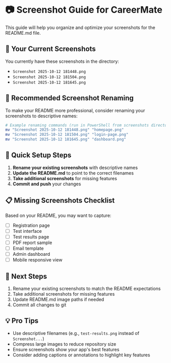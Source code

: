 # 📷 Screenshot Guide for CareerMate

This guide will help you organize and optimize your screenshots for the README.md file.

## 🎯 Your Current Screenshots

You currently have these screenshots in the directory:
- `Screenshot 2025-10-12 181448.png`
- `Screenshot 2025-10-12 181504.png` 
- `Screenshot 2025-10-12 181645.png`

## 📝 Recommended Screenshot Renaming

To make your README more professional, consider renaming your screenshots to descriptive names:

```bash
# Example renaming commands (run in PowerShell from screenshots directory)
mv "Screenshot 2025-10-12 181448.png" "homepage.png"
mv "Screenshot 2025-10-12 181504.png" "login-page.png"
mv "Screenshot 2025-10-12 181645.png" "dashboard.png"
```

## 🔄 Quick Setup Steps

1. **Rename your existing screenshots** with descriptive names
2. **Update the README.md** to point to the correct filenames
3. **Take additional screenshots** for missing features
4. **Commit and push** your changes

## 📋 Missing Screenshots Checklist

Based on your README, you may want to capture:
- [ ] Registration page
- [ ] Test interface
- [ ] Test results page
- [ ] PDF report sample
- [ ] Email template
- [ ] Admin dashboard
- [ ] Mobile responsive view

## 🚀 Next Steps

1. Rename your existing screenshots to match the README expectations
2. Take additional screenshots for missing features
3. Update README.md image paths if needed
4. Commit all changes to git

## 💡 Pro Tips

- Use descriptive filenames (e.g., `test-results.png` instead of `Screenshot...`)
- Compress large images to reduce repository size
- Ensure screenshots show your app's best features
- Consider adding captions or annotations to highlight key features